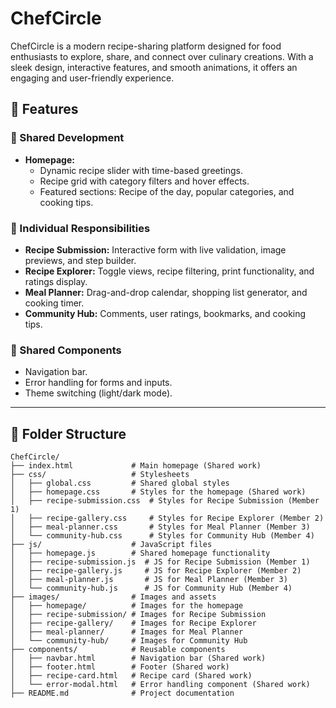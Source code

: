  # ChefCircle

ChefCircle is a modern recipe-sharing platform designed for food enthusiasts to explore, share, and connect over culinary creations. With a sleek design, interactive features, and smooth animations, it offers an engaging and user-friendly experience.


## 🚀 Features

### 🌟 Shared Development
- **Homepage:**
  - Dynamic recipe slider with time-based greetings.
  - Recipe grid with category filters and hover effects.
  - Featured sections: Recipe of the day, popular categories, and cooking tips.

### 👥 Individual Responsibilities
- **Recipe Submission:** Interactive form with live validation, image previews, and step builder.
- **Recipe Explorer:** Toggle views, recipe filtering, print functionality, and ratings display.
- **Meal Planner:** Drag-and-drop calendar, shopping list generator, and cooking timer.
- **Community Hub:** Comments, user ratings, bookmarks, and cooking tips.

### 🎨 Shared Components
- Navigation bar.
- Error handling for forms and inputs.
- Theme switching (light/dark mode).

---

## 📂 Folder Structure
```
ChefCircle/
├── index.html             # Main homepage (Shared work)
├── css/                   # Stylesheets
│   ├── global.css         # Shared global styles
│   ├── homepage.css       # Styles for the homepage (Shared work)
│   ├── recipe-submission.css  # Styles for Recipe Submission (Member 1)
│   ├── recipe-gallery.css     # Styles for Recipe Explorer (Member 2)
│   ├── meal-planner.css       # Styles for Meal Planner (Member 3)
│   └── community-hub.css      # Styles for Community Hub (Member 4)
├── js/                    # JavaScript files
│   ├── homepage.js        # Shared homepage functionality
│   ├── recipe-submission.js  # JS for Recipe Submission (Member 1)
│   ├── recipe-gallery.js     # JS for Recipe Explorer (Member 2)
│   ├── meal-planner.js       # JS for Meal Planner (Member 3)
│   └── community-hub.js      # JS for Community Hub (Member 4)
├── images/                # Images and assets
│   ├── homepage/          # Images for the homepage
│   ├── recipe-submission/ # Images for Recipe Submission
│   ├── recipe-gallery/    # Images for Recipe Explorer
│   ├── meal-planner/      # Images for Meal Planner
│   └── community-hub/     # Images for Community Hub
├── components/            # Reusable components
│   ├── navbar.html        # Navigation bar (Shared work)
│   ├── footer.html        # Footer (Shared work)
│   ├── recipe-card.html   # Recipe card (Shared work)
│   └── error-modal.html   # Error handling component (Shared work)
├── README.md              # Project documentation
```

